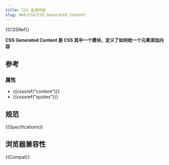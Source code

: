 ```yaml
---
title: CSS 生成内容
slug: Web/CSS/CSS_Generated_Content
---
```


{{CSSRef}}

**CSS Generated Content 是 CSS 其中一个模块，定义了如何给一个元素添加内容**

## 参考

### 属性

- {{cssxref("content")}}
- {{cssxref("quotes")}}

## 规范

{{Specifications}}

## 浏览器兼容性

{{Compat}}
